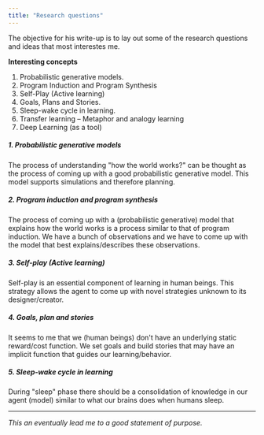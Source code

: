 ```yaml
---
title: "Research questions"
---
```


The objective for his write-up is to lay out some of the research questions and ideas that most interestes me.

**Interesting concepts**

1. Probabilistic generative models.
2. Program Induction and Program Synthesis
3. Self-Play (Active learning)
4. Goals, Plans and Stories.
5. Sleep-wake cycle in learning.
6. Transfer learning – Metaphor and analogy learning
8. Deep Learning (as a tool)




##### 1. Probabilistic generative models

The process of understanding "how the world works?" can be thought as the process of coming up with a good probabilistic generative model. This model supports simulations and therefore planning.

##### 2. Program induction and program synthesis

The process of coming up with a (probabilistic generative) model that explains how the world works is a process similar to that of program induction. We have a bunch of observations and we have to come up with the model that best explains/describes these observations.

##### 3. Self-play (Active learning)

Self-play is an essential component of learning in human beings. This strategy allows the agent to come up with novel strategies unknown to its designer/creator.

##### 4. Goals, plan and stories

It seems to me that we (human beings) don't have an underlying static reward/cost function. We set goals and build stories that may have an implicit function that guides our learning/behavior.

##### 5. Sleep-wake cycle in learning

During "sleep" phase there should be a consolidation of knowledge in our agent (model) similar to what our brains does when humans sleep.

***
*This an eventually lead me to a good statement of purpose.*
